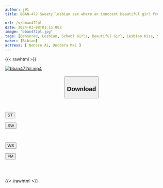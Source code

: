 ```yaml
---
author: j91
title: BBAN-472 Sweaty lesbian sex where an innocent beautiful girl from the countryside who has too much free time explodes her pent-up sexual desire Ai Nonose Mai Onodera

url: /v/bban472pl
date: 2024-03-08T01:15:00Z
image: "bban472pl.jpg"
tags: [Censored, Lesbian, School Girls, Beautiful Girl, Lesbian Kiss, Sweat	]
maker: [Bibian]
actress: [ Nonose Ai, Onodera Mai ]
---
```



{{< rawhtml >}}

<div class="video" data-videoid="r3L7a74JBJubVbD">
    <a href="javascript:;">
        <img src="/v/bban472pl/bban472pl.jpg" width="WIDTH" height="HEIGHT" alt="bban472pl.mp4" loading="lazy">
    </a>
</div>

<script type="text/javascript" src="https://j91.asia/asset/on-demand-st.js"></script>

<br>
  <link rel="stylesheet" href="https://j91.asia/asset/bs5.css">
  
  <center>
  <button class="btn btn-primary" type="button" data-bs-toggle="collapse" data-bs-target=".multi-collapse" aria-expanded="false" aria-controls="multiCollapseExample1 multiCollapseExample2"><h2>Download</h2></button></center>
</p>
<div class="row">
  <div class="col">
    <div class="collapse multi-collapse" id="multiCollapseExample1">
      <div class="card card-body">
	      	      <br>
<div class="buttons">  
<p><a href="https://streamtape.to/v/r3L7a74JBJubVbD" target="_blank"><button class="btn-hover color-3"><i class="fa fa-download"></i> ST</button></a></p>
<p><a href="https://cdnwish.com/g2ojb56xmmu4" target="_blank"><button class="btn-hover color-2"><i class="fa fa-download"></i> SW</button></a></p></div>
    </div>
  </div>
</div>
  <div class="col">
    <div class="collapse multi-collapse" id="multiCollapseExample2">
      <div class="card card-body">
	      <br>
<div class="buttons">
<p><a href="https://wolfstream.tv/6cdmbch9wyv1"><button class="btn-hover color-9"><i class="fa fa-download"></i> WS</button></a></p>
<p><a href="https://filemoon.sx/d/df9peslyu3r7"><button class="btn-hover color-8"><i class="fa fa-download"></i> FM</button></a></p></div>
<br><br>
      </div>
    </div>
  </div>
</div>

{{< /rawhtml >}}